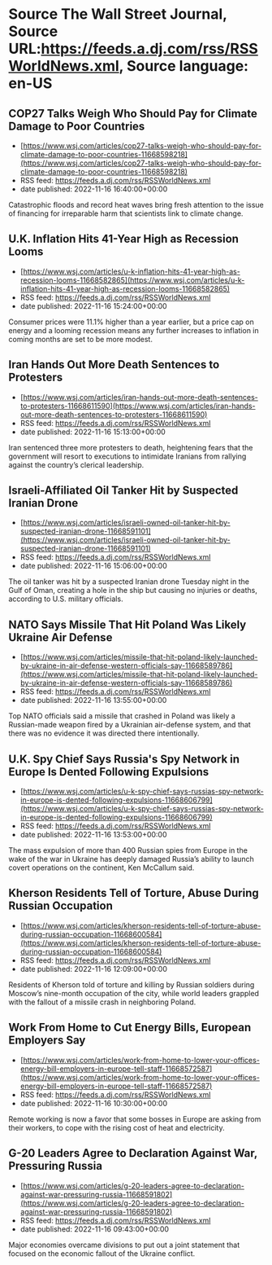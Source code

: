 # Source The Wall Street Journal, Source URL:https://feeds.a.dj.com/rss/RSSWorldNews.xml, Source language: en-US

## COP27 Talks Weigh Who Should Pay for Climate Damage to Poor Countries
 - [https://www.wsj.com/articles/cop27-talks-weigh-who-should-pay-for-climate-damage-to-poor-countries-11668598218](https://www.wsj.com/articles/cop27-talks-weigh-who-should-pay-for-climate-damage-to-poor-countries-11668598218)
 - RSS feed: https://feeds.a.dj.com/rss/RSSWorldNews.xml
 - date published: 2022-11-16 16:40:00+00:00

Catastrophic floods and record heat waves bring fresh attention to the issue of financing for irreparable harm that scientists link to climate change.

## U.K. Inflation Hits 41-Year High as Recession Looms
 - [https://www.wsj.com/articles/u-k-inflation-hits-41-year-high-as-recession-looms-11668582865](https://www.wsj.com/articles/u-k-inflation-hits-41-year-high-as-recession-looms-11668582865)
 - RSS feed: https://feeds.a.dj.com/rss/RSSWorldNews.xml
 - date published: 2022-11-16 15:24:00+00:00

Consumer prices were 11.1% higher than a year earlier, but a price cap on energy and a looming recession means any further increases to inflation in coming months are set to be more modest.

## Iran Hands Out More Death Sentences to Protesters
 - [https://www.wsj.com/articles/iran-hands-out-more-death-sentences-to-protesters-11668611590](https://www.wsj.com/articles/iran-hands-out-more-death-sentences-to-protesters-11668611590)
 - RSS feed: https://feeds.a.dj.com/rss/RSSWorldNews.xml
 - date published: 2022-11-16 15:13:00+00:00

Iran sentenced three more protesters to death, heightening fears that the government will resort to executions to intimidate Iranians from rallying against the country’s clerical leadership.

## Israeli-Affiliated Oil Tanker Hit by Suspected Iranian Drone
 - [https://www.wsj.com/articles/israeli-owned-oil-tanker-hit-by-suspected-iranian-drone-11668591101](https://www.wsj.com/articles/israeli-owned-oil-tanker-hit-by-suspected-iranian-drone-11668591101)
 - RSS feed: https://feeds.a.dj.com/rss/RSSWorldNews.xml
 - date published: 2022-11-16 15:06:00+00:00

The oil tanker was hit by a suspected Iranian drone Tuesday night in the Gulf of Oman, creating a hole in the ship but causing no injuries or deaths, according to U.S. military officials.

## NATO Says Missile That Hit Poland Was Likely Ukraine Air Defense
 - [https://www.wsj.com/articles/missile-that-hit-poland-likely-launched-by-ukraine-in-air-defense-western-officials-say-11668589786](https://www.wsj.com/articles/missile-that-hit-poland-likely-launched-by-ukraine-in-air-defense-western-officials-say-11668589786)
 - RSS feed: https://feeds.a.dj.com/rss/RSSWorldNews.xml
 - date published: 2022-11-16 13:55:00+00:00

Top NATO officials said a missile that crashed in Poland was likely a Russian-made weapon fired by a Ukrainian air-defense system, and that there was no evidence it was directed there intentionally.

## U.K. Spy Chief Says Russia's Spy Network in Europe Is Dented Following Expulsions
 - [https://www.wsj.com/articles/u-k-spy-chief-says-russias-spy-network-in-europe-is-dented-following-expulsions-11668606799](https://www.wsj.com/articles/u-k-spy-chief-says-russias-spy-network-in-europe-is-dented-following-expulsions-11668606799)
 - RSS feed: https://feeds.a.dj.com/rss/RSSWorldNews.xml
 - date published: 2022-11-16 13:53:00+00:00

The mass expulsion of more than 400 Russian spies from Europe in the wake of the war in Ukraine has deeply damaged Russia’s ability to launch covert operations on the continent, Ken McCallum said.

## Kherson Residents Tell of Torture, Abuse During Russian Occupation
 - [https://www.wsj.com/articles/kherson-residents-tell-of-torture-abuse-during-russian-occupation-11668600584](https://www.wsj.com/articles/kherson-residents-tell-of-torture-abuse-during-russian-occupation-11668600584)
 - RSS feed: https://feeds.a.dj.com/rss/RSSWorldNews.xml
 - date published: 2022-11-16 12:09:00+00:00

Residents of Kherson told of torture and killing by Russian soldiers during Moscow’s nine-month occupation of the city, while world leaders grappled with the fallout of a missile crash in neighboring Poland.

## Work From Home to Cut Energy Bills, European Employers Say
 - [https://www.wsj.com/articles/work-from-home-to-lower-your-offices-energy-bill-employers-in-europe-tell-staff-11668572587](https://www.wsj.com/articles/work-from-home-to-lower-your-offices-energy-bill-employers-in-europe-tell-staff-11668572587)
 - RSS feed: https://feeds.a.dj.com/rss/RSSWorldNews.xml
 - date published: 2022-11-16 10:30:00+00:00

Remote working is now a favor that some bosses in Europe are asking from their workers, to cope with the rising cost of heat and electricity.

## G-20 Leaders Agree to Declaration Against War, Pressuring Russia
 - [https://www.wsj.com/articles/g-20-leaders-agree-to-declaration-against-war-pressuring-russia-11668591802](https://www.wsj.com/articles/g-20-leaders-agree-to-declaration-against-war-pressuring-russia-11668591802)
 - RSS feed: https://feeds.a.dj.com/rss/RSSWorldNews.xml
 - date published: 2022-11-16 09:43:00+00:00

Major economies overcame divisions to put out a joint statement that focused on the economic fallout of the Ukraine conflict.
